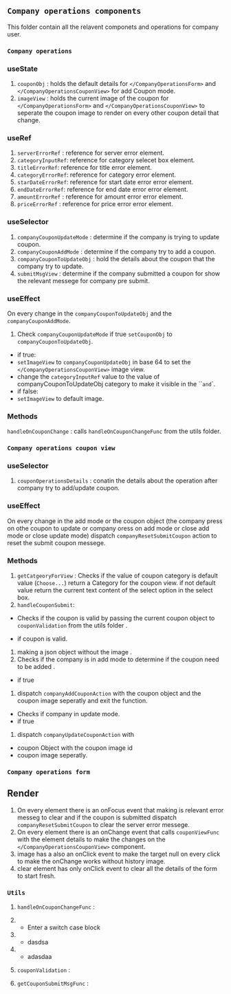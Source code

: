 ## `Company operations components`

This folder contain all the relavent componets and operations for company user.

### `Company operations`

### useState

1. `couponObj` : holds the default details for `</CompanyOperationsForm>` and `</CompanyOperationsCouponView>` for add Coupon mode.
2. `imageView` : holds the current image of the coupon for `</CompanyOperationsForm>` and `</CompanyOperationsCouponView>` to seperate the coupon image to render on every other coupon detail that change.

### useRef

1. `serverErrorRef` : reference for server error element.
2. `categoryInputRef`: reference for category selecet box element.
3. `titleErrorRef`: reference for title error element.
4. `categoryErrorRef`: reference for category error element.
5. `starDateErrorRef`: reference for start date error error element.
6. `endDateErrorRef`: reference for end date error error element.
7. `amountErrorRef` : reference for amount error error element.
8. `priceErrorRef` : reference for price error error element.

### useSelector

1. `companyCouponUpdateMode` : determine if the company is trying to update coupon.
2. `companyCouponAddMode` : determine if the company try to add a coupon.
3. `companyCouponToUpdateObj` : hold the details about the coupon that the company try to update.
4. `submitMsgView` : determine if the company submitted a coupon for show the relevant messege for company pre submit.

### useEffect

On every change in the `companyCouponToUpdateObj`
and the `companyCouponAddMode`.

1. Check `companyCouponUpdateMode` if true `setCouponObj` to `companyCouponToUpdateObj`.

- if true:
- `setImageView` to `companyCouponUpdateObj` in base 64 to set the `</CompanyOperationsCouponView>` image view.
- change the `categoryInputRef` value to the value of companyCouponToUpdateObj category to make it visible in the ``</CompanyOperationsForm>` and `</CompanyOperationsCouponView>`.
- if false:
- `setImageView` to default image.

### Methods

`handleOnCouponChange` : calls `handleOnCouponChangeFunc` from the utils folder.

### `Company operations coupon view`

### useSelector

1. `couponOperationsDetails` : conatin the details about the operation after company try to add/update coupon.

### useEffect

On every change in the add mode or the coupon object
(the company press on othe coupon to update or company oress on add mode or close add mode or close update mode)
dispatch `companyResetSubmitCoupon` action to reset the submit coupon messege.

### Methods

1. `getCatgeoryForView` : Checks if the value of coupon category is default value (`Choose...`) return a Category for the coupon view.
   if not default value return the current text content of the select option in the select box.
2. `handleCouponSubmit`:

- Checks if the coupon is valid by passing the current coupon object to
  `couponValidation` from the utils folder .

- if coupon is valid.

1. making a json object without the image .
2. Checks if the company is in add mode to determine if the coupon need to be added .

- if true

1. dispatch `companyAddCouponAction` with the coupon object and the coupon image seperatly and exit the function.

- Checks if company in update mode.
- if true

1. dispatch `companyUpdateCouponAction`
   with

- coupon Object with the coupon image id
- coupon image seperatly.

### `Company operations form `

## Render

1. On every element there is an onFocus event that making is relevant error messeg
   to clear and if the coupon is submitted
   dispatch `companyResetSubmitCoupon` to clear the server error messege.
2. On every element there is an onChange event that calls `couponViewFunc` with the element details to make the changes on the `</CompanyOperationsCouponView>` component.
3. image has a also an onClick event to make the target null on every click to make the onChange works without history image.
4. clear element has only onClick event to clear all the details of the form to start fresh.

### `Utils`

1. `handleOnCouponChangeFunc` :

1. - Enter a switch case block
1. - dasdsa
1. - adasdaa

1. `couponValidation` :
1. `getCouponSubmitMsgFunc` :
